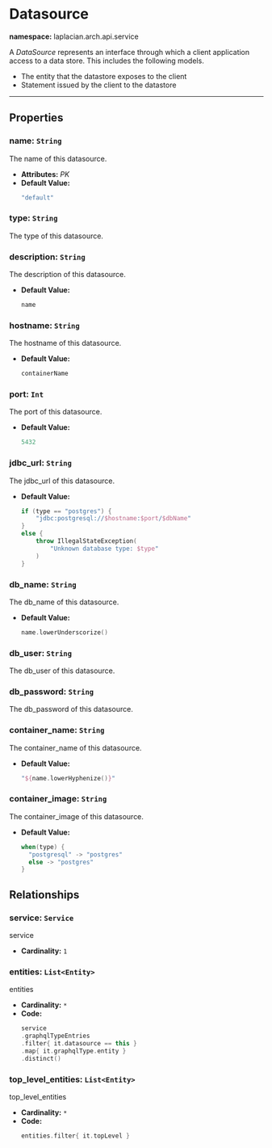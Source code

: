 # **Datasource**
**namespace:** laplacian.arch.api.service

A *DataSource* represents an interface through which a client application access to a data store.
This includes the following models.
- The entity that the datastore exposes to the client
- Statement issued by the client to the datastore




---

## Properties

### name: `String`
The name of this datasource.
- **Attributes:** *PK*
- **Default Value:**
  ```kotlin
  "default"
  ```

### type: `String`
The type of this datasource.

### description: `String`
The description of this datasource.
- **Default Value:**
  ```kotlin
  name
  ```

### hostname: `String`
The hostname of this datasource.
- **Default Value:**
  ```kotlin
  containerName
  ```

### port: `Int`
The port of this datasource.
- **Default Value:**
  ```kotlin
  5432
  ```

### jdbc_url: `String`
The jdbc_url of this datasource.
- **Default Value:**
  ```kotlin
  if (type == "postgres") {
      "jdbc:postgresql://$hostname:$port/$dbName"
  }
  else {
      throw IllegalStateException(
          "Unknown database type: $type"
      )
  }
  ```

### db_name: `String`
The db_name of this datasource.
- **Default Value:**
  ```kotlin
  name.lowerUnderscorize()
  ```

### db_user: `String`
The db_user of this datasource.

### db_password: `String`
The db_password of this datasource.

### container_name: `String`
The container_name of this datasource.
- **Default Value:**
  ```kotlin
  "${name.lowerHyphenize()}"
  ```

### container_image: `String`
The container_image of this datasource.
- **Default Value:**
  ```kotlin
  when(type) {
    "postgresql" -> "postgres"
    else -> "postgres"
  }
  ```

## Relationships

### service: `Service`
service
- **Cardinality:** `1`

### entities: `List<Entity>`
entities
- **Cardinality:** `*`
- **Code:**
  ```kotlin
  service
  .graphqlTypeEntries
  .filter{ it.datasource == this }
  .map{ it.graphqlType.entity }
  .distinct()
  ```

### top_level_entities: `List<Entity>`
top_level_entities
- **Cardinality:** `*`
- **Code:**
  ```kotlin
  entities.filter{ it.topLevel }
  ```